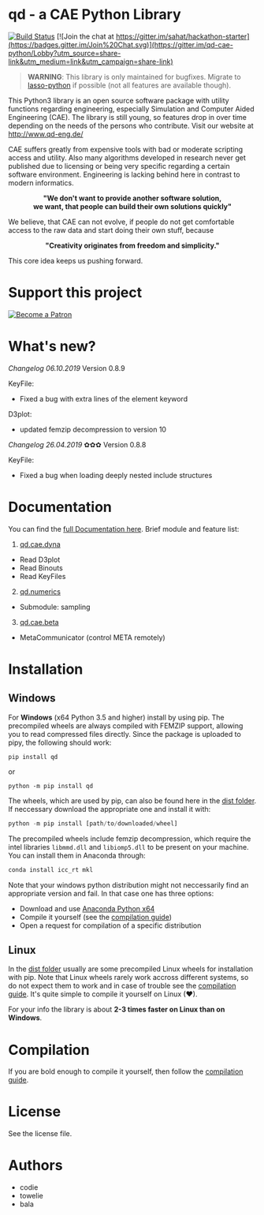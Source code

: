 # qd - a CAE Python Library

[![Build Status](https://travis-ci.org/qd-cae/qd-cae-python.svg?branch=master)](https://travis-ci.org/qd-cae/qd-cae-python)
[![Join the chat at https://gitter.im/sahat/hackathon-starter](https://badges.gitter.im/Join%20Chat.svg)](https://gitter.im/qd-cae-python/Lobby?utm_source=share-link&utm_medium=link&utm_campaign=share-link)

> **WARNING**: This library is only maintained for bugfixes. Migrate to [lasso-python](https://github.com/lasso-gmbh/lasso-python) if possible (not all features are available though).

This Python3 library is an open source software package with utility functions regarding engineering, especially Simulation and Computer Aided Engineering (CAE).
The library is still young, so features drop in over time depending on the needs of the persons who contribute. Visit our website at http://www.qd-eng.de/

CAE suffers greatly from expensive tools with bad or moderate scripting access and utility. Also many algorithms developed in research never get published due to licensing or being very specific regarding a certain software environment. Engineering is lacking behind here in contrast to modern informatics.

<p style="text-align: center;"><b>"We don't want to provide another software solution, 
<br>we want, that people can build their own solutions quickly"</b></p>

We believe, that CAE can not evolve, if people do not get comfortable access to the raw data and start doing their own stuff, because

<p style="text-align: center;"><b>"Creativity originates from freedom and simplicity."</b></p>

This core idea keeps us pushing forward.

# Support this project

[![Become a Patron](https://c5.patreon.com/external/logo/become_a_patron_button.png)](https://www.patreon.com/bePatron?u=8375141)

# What's new?

_Changelog 06.10.2019_
Version 0.8.9

KeyFile:
 - Fixed a bug with extra lines of the element keyword

 D3plot:
 - updated femzip decompression to version 10

_Changelog 26.04.2019_ ✿✿✿
Version 0.8.8

KeyFile:
 - Fixed a bug when loading deeply nested include structures

# Documentation

You can find the [full Documentation here](https://qd-cae.github.io/qd-cae-python/build/html/index.html). Brief module and feature list:

1. [qd.cae.dyna ](https://qd-cae.github.io/qd-cae-python/build/html/qd_cae_dyna.html)

- Read D3plot
- Read Binouts
- Read KeyFiles

2. [qd.numerics](https://qd-cae.github.io/qd-cae-python/build/html/qd_numerics.html)

- Submodule: sampling

3. [qd.cae.beta](https://qd-cae.github.io/qd-cae-python/build/html/qd_cae_beta.html)

- MetaCommunicator (control META remotely)

# Installation

## Windows

For **Windows** (x64 Python 3.5 and higher) install by using pip. The precompiled wheels are always compiled with FEMZIP support, allowing you to read compressed files directly. Since the package is uploaded to pipy, the following should work:

```
pip install qd
```

or

```
python -m pip install qd
```

The wheels, which are used by pip, can also be found here in the [dist folder](https://github.com/qd-cae/qd-cae-python/tree/master/dist). If neccessary download the appropriate one and install it with:

```python
python -m pip install [path/to/downloaded/wheel]
```

The precompiled wheels include femzip decompression, which require the intel libraries `libmmd.dll` and `libiomp5.dll` to be present on your machine. You can install them in Anaconda through:

```python
conda install icc_rt mkl
```

Note that your windows python distribution might not neccessarily find an appropriate version and fail. In that case one has three options:

- Download and use [Anaconda Python x64](https://www.continuum.io/downloads#windows)
- Compile it yourself (see the [compilation guide](https://qd-cae.github.io/qd-cae-python/build/html/compilation_guide.html))
- Open a request for compilation of a specific distribution

## Linux

In the [dist folder](https://github.com/qd-cae/qd-cae-python/tree/master/dist) usually are some precompiled Linux wheels for installation with pip. Note that Linux wheels rarely work accross different systems, so do not expect them to work and in case of trouble see the [compilation guide](https://qd-cae.github.io/qd-cae-python/build/html/compilation_guide.html). It's quite simple to compile it yourself on Linux (❤).

For your info the library is about **2-3 times faster on Linux than on Windows**.

# Compilation

If you are bold enough to compile it yourself, then follow the [compilation guide](https://qd-cae.github.io/qd-cae-python/build/html/compilation_guide.html).

# License

See the license file.

# Authors

- codie
- towelie
- bala
